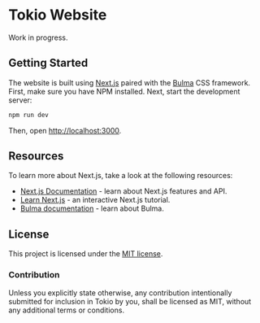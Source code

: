 # Tokio Website

Work in progress.

## Getting Started

The website is built using [Next.js] paired with the [Bulma] CSS framework.
First, make sure you have NPM installed. Next, start the development server:

```bash
npm run dev
```

Then, open [http://localhost:3000](http://localhost:3000).

[Next.js]: https://nextjs.org/
[Bulma]: https://bulma.io/

## Resources

To learn more about Next.js, take a look at the following resources:

- [Next.js Documentation](https://nextjs.org/docs) - learn about Next.js features and API.
- [Learn Next.js](https://nextjs.org/learn) - an interactive Next.js tutorial.
- [Bulma documentation](https://bulma.io/documentation/) - learn about Bulma.

## License

This project is licensed under the [MIT license](LICENSE).

### Contribution

Unless you explicitly state otherwise, any contribution intentionally submitted
for inclusion in Tokio by you, shall be licensed as MIT, without any additional
terms or conditions.
